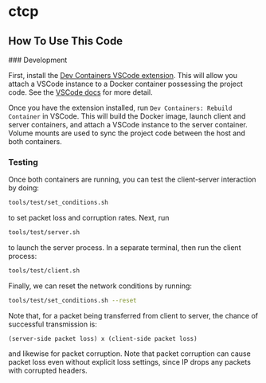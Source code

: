 # ctcp

## How To Use This Code

### Development

First, install the [Dev Containers VSCode extension](https://marketplace.visualstudio.com/items?itemName=ms-vscode-remote.remote-containers). This will allow you attach a VSCode instance to a Docker container possessing the project code. See the [VSCode docs](https://code.visualstudio.com/docs/devcontainers/containers) for more detail.

Once you have the extension installed, run `Dev Containers: Rebuild Container` in VSCode. This will build the Docker image, launch client and server 
containers, and attach a VSCode instance to the server container. Volume mounts are used to sync the project code between the host and both containers.

### Testing

Once both containers are running, you can test the client-server interaction by doing:

```bash
tools/test/set_conditions.sh
```

to set packet loss and corruption rates. Next, run

```bash
tools/test/server.sh
```

to launch the server process. In a separate terminal, then run the client process:

```bash
tools/test/client.sh
```

Finally, we can reset the network conditions by running:

```bash
tools/test/set_conditions.sh --reset
```

Note that, for a packet being transferred from client to server, the chance of successful transmission is:

```
(server-side packet loss) x (client-side packet loss)
```

and likewise for packet corruption. Note that packet corruption can cause packet loss even without explicit loss settings, since IP drops any packets with corrupted headers.